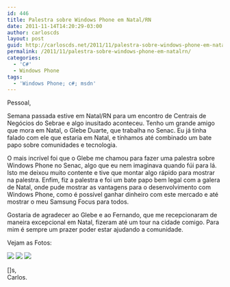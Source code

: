 ```yaml
---
id: 446
title: Palestra sobre Windows Phone em Natal/RN
date: 2011-11-14T14:20:29-03:00
author: carloscds
layout: post
guid: http://carloscds.net/2011/11/palestra-sobre-windows-phone-em-natalrn/
permalink: /2011/11/palestra-sobre-windows-phone-em-natalrn/
categories:
  - 'C#'
  - Windows Phone
tags:
  - 'Windows Phone; c#; msdn'
---
```

Pessoal,

Semana passada estive em Natal/RN para um encontro de Centrais de Negócios do Sebrae e algo inusitado aconteceu. Tenho um grande amigo que mora em Natal, o Glebe Duarte, que trabalha no Senac. Eu já tinha falado com ele que estaria em Natal, e tínhamos até combinado um bate papo sobre comunidades e tecnologia.

O mais incrível foi que o Glebe me chamou para fazer uma palestra sobre Windows Phone no Senac, algo que eu nem imaginava quando fúi para lá. Isto me deixou muito contente e tive que montar algo rápido para mostrar na palestra. Enfim, fiz a palestra e foi um bate papo bem legal com a galera de Natal, onde pude mostrar as vantagens para o desenvolvimento com Windows Phone, como é possível ganhar dinheiro com este mercado e até mostrar o meu Samsung Focus para todos.

Gostaria de agradecer ao Glebe e ao Fernando, que me recepcionaram de maneira excepcional em Natal, fizeram até um tour na cidade comigo. Para mim é sempre um prazer poder estar ajudando a comunidade.

Vejam as Fotos:

![]( wp-content/uploads/2011/11/foto1.jpg)
![]( wp-content/uploads/2011/11/foto2.jpg)
![]( wp-content/uploads/2011/11/foto3.jpg)

[]s,  
Carlos.